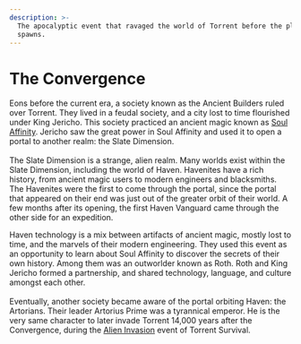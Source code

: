 ```yaml
---
description: >-
  The apocalyptic event that ravaged the world of Torrent before the player
  spawns.
---
```


# The Convergence

Eons before the current era, a society known as the Ancient Builders ruled over Torrent. They lived in a feudal society, and a city lost to time flourished under King Jericho. This society practiced an ancient magic known as [Soul Affinity](soul-affinity.md). Jericho saw the great power in Soul Affinity and used it to open a portal to another realm: the Slate Dimension.\
\
The Slate Dimension is a strange, alien realm. Many worlds exist within the Slate Dimension, including the world of Haven. Havenites have a rich history, from ancient magic users to modern engineers and blacksmiths. The Havenites were the first to come through the portal, since the portal that appeared on their end was just out of the greater orbit of their world. A few months after its opening, the first Haven Vanguard came through the other side for an expedition.

Haven technology is a mix between artifacts of ancient magic, mostly lost to time, and the marvels of their modern engineering. They used this event as an opportunity to learn about Soul Affinity to discover the secrets of their own history. Among them was an outworlder known as Roth. Roth and King Jericho formed a partnership, and shared technology, language, and culture amongst each other.\
\
Eventually, another society became aware of the portal orbiting Haven: the Artorians. Their leader Artorius Prime was a tyrannical emperor. He is the very same character to later invade Torrent 14,000 years after the Convergence, during the [Alien Invasion](./#alien-invasion) event of Torrent Survival.
